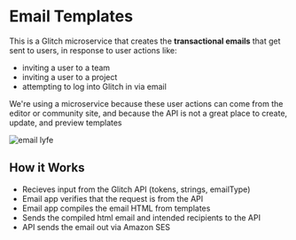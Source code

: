 Email Templates
=============

This is a Glitch microservice that creates the **transactional emails** that get sent to users, in response to user actions like:
- inviting a user to a team
- inviting a user to a project
- attempting to log into Glitch in via email

We're using a microservice because these user actions can come from the editor or community site, and because the API is not a great place to create, update, and preview templates

![email lyfe](https://media.giphy.com/media/YmjleYhDTUiYw/giphy.gif)

How it Works
------------
- Recieves input from the Glitch API (tokens, strings, emailType)
- Email app verifies that the request is from the API
- Email app compiles the email HTML from templates
- Sends the compiled html email and intended recipients to the API
- API sends the email out via Amazon SES
